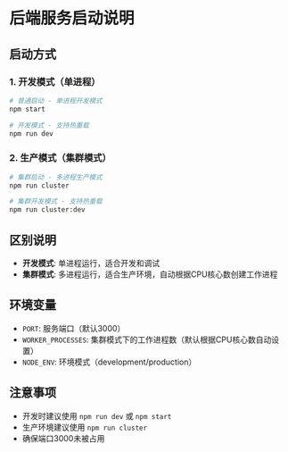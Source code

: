 # 后端服务启动说明

## 启动方式

### 1. 开发模式（单进程）
```bash
# 普通启动 - 单进程开发模式
npm start

# 开发模式 - 支持热重载
npm run dev
```

### 2. 生产模式（集群模式）
```bash
# 集群启动 - 多进程生产模式
npm run cluster

# 集群开发模式 - 支持热重载
npm run cluster:dev
```

## 区别说明

- **开发模式**: 单进程运行，适合开发和调试
- **集群模式**: 多进程运行，适合生产环境，自动根据CPU核心数创建工作进程

## 环境变量

- `PORT`: 服务端口（默认3000）
- `WORKER_PROCESSES`: 集群模式下的工作进程数（默认根据CPU核心数自动设置）
- `NODE_ENV`: 环境模式（development/production）

## 注意事项

- 开发时建议使用 `npm run dev` 或 `npm start`
- 生产环境建议使用 `npm run cluster`
- 确保端口3000未被占用
